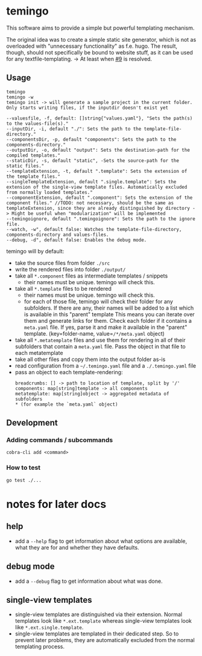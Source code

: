 # temingo

This software aims to provide a simple but powerful templating mechanism.

The original idea was to create a simple static site generator, which is not as overloaded with "unnecessary functionality" as f.e. hugo.
The result, though, should not specifically be bound to website stuff, as it can be used for any textfile-templating. -> At least when [#9](https://github.com/thetillhoff/temingo/issues/9) is resolved.

## Usage
```
temingo
temingo -w
temingo init -> will generate a sample project in the current folder. Only starts writing files, if the inputdir doesn't exist yet
```

```
--valuesfile, -f, default: []string{"values.yaml"}, "Sets the path(s) to the values-file(s)."
--inputDir, -i, default "./": Sets the path to the template-file-directory."
--componentsDir, -p, default "components": Sets the path to the components-directory."
--outputDir, -o, default "output": Sets the destination-path for the compiled templates."
--staticDir, -s, default "static", -Sets the source-path for the static files."
--templateExtension, -t, default ".template": Sets the extension of the template files."
--singleTemplateExtension, default ".single.template": Sets the extension of the single-view template files. Automatically excluded from normally loaded templates."
--componentExtension, default ".component": Sets the extension of the component files." //TODO: not necessary, should be the same as templateExtension, since they are already distinguished by directory -> Might be useful when "modularization" will be implemented
--temingoignore, default ".temingoignore": Sets the path to the ignore file.
--watch, -w", default false: Watches the template-file-directory, components-directory and values-files.
--debug, -d", default false: Enables the debug mode.
```

temingo will by default:
- take the source files from folder `./src`
- write the rendered files into folder `./output/`
- take all `*.component` files as intermediate templates / snippets
  - their names must be unique. temingo will check this.
- take all `*.template` files to be rendered
  - their names must be unique. temingo will check this.
  - for each of those file, temingo will check their folder for any subfolders. If there are any, their names will be added to a list which is available in this "parent" template
    This means you can iterate over them and generate links for them.
    Check each folder if it contains a `meta.yaml` file. If yes, parse it and make it available in the "parent" template. (key=folder-name, value=`/*/meta.yaml` object)
- take all `*.metatemplate` files and use them for rendering in all of their subfolders that contain a `meta.yaml` file. Pass the object in that file to each metatemplate
- take all other files and copy them into the output folder as-is
- read configuration from a `~/.temingo.yaml` file and a `./.temingo.yaml` file
- pass an object to each template-rendering:
  ```
  breadcrumbs: [] -> path to location of template, split by '/'
  components: map[string]template -> all components
  metatemplate: map[string]object -> aggregated metadata of subfolders
  * (for example the `meta.yaml` object)
  ```

<!--
TODO
temingo _can_ do (alternatively this should be put into a dedicated application ("website optimizer"?)):
- content validation, for example check if the result is valid html according to the last file extension of the file. Supported extensions:
  - `.html`
  - `.css`
  - `.js`
- content minification, for example for html files. Supported extensions:
  - `.html`
  - `.css`
  - `.js`
- optimized media embedding, for example for images. Supported media:
  - images
  - svg (pregenerate different colors?)
-->

## Development
### Adding commands / subcommands
`cobra-cli add <command>`

### How to test
```
go test ./...
```


# notes for later docs
## help
- add a `--help` flag to get information about what options are available, what they are for and whether they have defaults.
## debug mode
- add a `--debug` flag to get information about what was done.
## single-view templates
- single-view templates are distinguished via their extension. Normal templates look like `*.ext.template` whereas single-view templates look like `*.ext.single.template`.
- single-view templates are templated in their dedicated step. So to prevent later problems, they are automatically excluded from the normal templating process.
